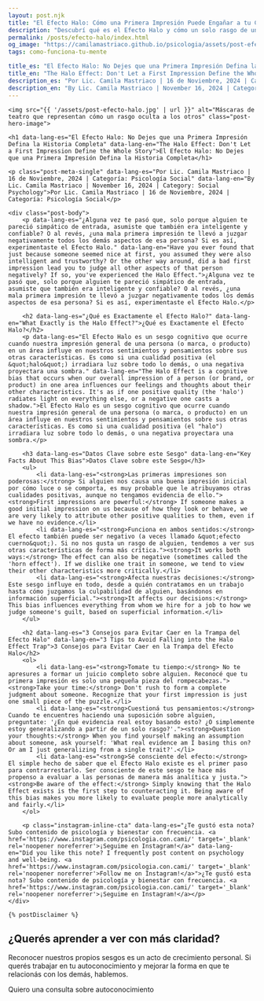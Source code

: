 ```yaml
---
layout: post.njk
title: "El Efecto Halo: Cómo una Primera Impresión Puede Engañar a tu Cerebro | Blog Camila Mastriaco"
description: "Descubrí qué es el Efecto Halo y cómo un solo rasgo de una persona puede distorsionar por completo tu juicio sobre ella. Aprendé a tomar decisiones más objetivas."
permalink: /posts/efecto-halo/index.html
og_image: "https://camilamastriaco.github.io/psicologia/assets/post-efecto-halo.jpg"
tags: como-funciona-tu-mente

title_es: "El Efecto Halo: No Dejes que una Primera Impresión Defina la Historia Completa"
title_en: "The Halo Effect: Don't Let a First Impression Define the Whole Story"
description_es: "Por Lic. Camila Mastriaco | 16 de Noviembre, 2024 | Categoría: Psicología Social"
description_en: "By Lic. Camila Mastriaco | November 16, 2024 | Category: Social Psychology"
---
```





    <img src="{{ '/assets/post-efecto-halo.jpg' | url }}" alt="Máscaras de teatro que representan cómo un rasgo oculta a los otros" class="post-hero-image">
    
    <h1 data-lang-es="El Efecto Halo: No Dejes que una Primera Impresión Defina la Historia Completa" data-lang-en="The Halo Effect: Don't Let a First Impression Define the Whole Story">El Efecto Halo: No Dejes que una Primera Impresión Defina la Historia Completa</h1>
<div id="share-buttons-container"></div>

    <p class="post-meta-single" data-lang-es="Por Lic. Camila Mastriaco | 16 de Noviembre, 2024 | Categoría: Psicología Social" data-lang-en="By Lic. Camila Mastriaco | November 16, 2024 | Category: Social Psychology">Por Lic. Camila Mastriaco | 16 de Noviembre, 2024 | Categoría: Psicología Social</p>
    
    <div class="post-body">
        <p data-lang-es="¿Alguna vez te pasó que, solo porque alguien te pareció simpático de entrada, asumiste que también era inteligente y confiable? O al revés, ¿una mala primera impresión te llevó a juzgar negativamente todos los demás aspectos de esa persona? Si es así, experimentaste el Efecto Halo." data-lang-en="Have you ever found that just because someone seemed nice at first, you assumed they were also intelligent and trustworthy? Or the other way around, did a bad first impression lead you to judge all other aspects of that person negatively? If so, you've experienced the Halo Effect.">¿Alguna vez te pasó que, solo porque alguien te pareció simpático de entrada, asumiste que también era inteligente y confiable? O al revés, ¿una mala primera impresión te llevó a juzgar negativamente todos los demás aspectos de esa persona? Si es así, experimentaste el Efecto Halo.</p>

        <h2 data-lang-es="¿Qué es Exactamente el Efecto Halo?" data-lang-en="What Exactly is the Halo Effect?">¿Qué es Exactamente el Efecto Halo?</h2>
        <p data-lang-es="El Efecto Halo es un sesgo cognitivo que ocurre cuando nuestra impresión general de una persona (o marca, o producto) en un área influye en nuestros sentimientos y pensamientos sobre sus otras características. Es como si una cualidad positiva (el &quot;halo&quot;) irradiara luz sobre todo lo demás, o una negativa proyectara una sombra." data-lang-en="The Halo Effect is a cognitive bias that occurs when our overall impression of a person (or brand, or product) in one area influences our feelings and thoughts about their other characteristics. It's as if one positive quality (the 'halo') radiates light on everything else, or a negative one casts a shadow.">El Efecto Halo es un sesgo cognitivo que ocurre cuando nuestra impresión general de una persona (o marca, o producto) en un área influye en nuestros sentimientos y pensamientos sobre sus otras características. Es como si una cualidad positiva (el "halo") irradiara luz sobre todo lo demás, o una negativa proyectara una sombra.</p>
        
        <h3 data-lang-es="Datos Clave sobre este Sesgo" data-lang-en="Key Facts About This Bias">Datos Clave sobre este Sesgo</h3>
        <ul>
            <li data-lang-es="<strong>Las primeras impresiones son poderosas:</strong> Si alguien nos causa una buena impresión inicial por cómo luce o se comporta, es muy probable que le atribuyamos otras cualidades positivas, aunque no tengamos evidencia de ello."><strong>First impressions are powerful:</strong> If someone makes a good initial impression on us because of how they look or behave, we are very likely to attribute other positive qualities to them, even if we have no evidence.</li>
            <li data-lang-es="<strong>Funciona en ambos sentidos:</strong> El efecto también puede ser negativo (a veces llamado &quot;efecto cuerno&quot;). Si no nos gusta un rasgo de alguien, tendemos a ver sus otras características de forma más crítica."><strong>It works both ways:</strong> The effect can also be negative (sometimes called the 'horn effect'). If we dislike one trait in someone, we tend to view their other characteristics more critically.</li>
            <li data-lang-es="<strong>Afecta nuestras decisiones:</strong> Este sesgo influye en todo, desde a quién contratamos en un trabajo hasta cómo juzgamos la culpabilidad de alguien, basándonos en información superficial."><strong>It affects our decisions:</strong> This bias influences everything from whom we hire for a job to how we judge someone's guilt, based on superficial information.</li>
        </ul>

        <h2 data-lang-es="3 Consejos para Evitar Caer en la Trampa del Efecto Halo" data-lang-en="3 Tips to Avoid Falling into the Halo Effect Trap">3 Consejos para Evitar Caer en la Trampa del Efecto Halo</h2>
        <ol>
            <li data-lang-es="<strong>Tomate tu tiempo:</strong> No te apresures a formar un juicio completo sobre alguien. Reconocé que tu primera impresión es solo una pequeña pieza del rompecabezas."><strong>Take your time:</strong> Don't rush to form a complete judgment about someone. Recognize that your first impression is just one small piece of the puzzle.</li>
            <li data-lang-es="<strong>Cuestioná tus pensamientos:</strong> Cuando te encuentres haciendo una suposición sobre alguien, preguntate: '¿En qué evidencia real estoy basando esto? ¿O simplemente estoy generalizando a partir de un solo rasgo?'."><strong>Question your thoughts:</strong> When you find yourself making an assumption about someone, ask yourself: 'What real evidence am I basing this on? Or am I just generalizing from a single trait?'.</li>
            <li data-lang-es="<strong>Sé consciente del efecto:</strong> El simple hecho de saber que el Efecto Halo existe es el primer paso para contrarrestarlo. Ser consciente de este sesgo te hace más propenso a evaluar a las personas de manera más analítica y justa."><strong>Be aware of the effect:</strong> Simply knowing that the Halo Effect exists is the first step to counteracting it. Being aware of this bias makes you more likely to evaluate people more analytically and fairly.</li>
        </ol>
        
        <p class="instagram-inline-cta" data-lang-es="¿Te gustó esta nota? Subo contenido de psicología y bienestar con frecuencia. <a href='https://www.instagram.com/psicologia.con.cami/' target='_blank' rel='noopener noreferrer'>¡Seguime en Instagram!</a>" data-lang-en="Did you like this note? I frequently post content on psychology and well-being. <a href='https://www.instagram.com/psicologia.con.cami/' target='_blank' rel='noopener noreferrer'>Follow me on Instagram!</a>">¿Te gustó esta nota? Subo contenido de psicología y bienestar con frecuencia. <a href='https://www.instagram.com/psicologia.con.cami/' target='_blank' rel='noopener noreferrer'>¡Seguime en Instagram!</a></p>
    </div>
    
    {% postDisclaimer %}

<section id="cta-post" class="no-padding-bottom" class="animate-on-scroll">
        <h2 data-lang-es="¿Querés aprender a ver con más claridad?" data-lang-en="Want to learn to see more clearly?">¿Querés aprender a ver con más claridad?</h2>
        <p data-lang-es="Reconocer nuestros propios sesgos es un acto de crecimiento personal. Si querés trabajar en tu autoconocimiento y mejorar la forma en que te relacionás con los demás, hablemos." data-lang-en="Recognizing our own biases is an act of personal growth. If you want to work on your self-awareness and improve the way you relate to others, let's talk.">Reconocer nuestros propios sesgos es un acto de crecimiento personal. Si querés trabajar en tu autoconocimiento y mejorar la forma en que te relacionás con los demás, hablemos.</p>
        <a 
            class="btn whatsapp-trigger" 
            data-location="post_halo_cta" 
            data-lang-es="Quiero una consulta sobre autoconocimiento" 
            data-lang-en="I want a consultation about self-awareness" 
            data-whatsapp-es="Hola Camila, leí tu nota sobre el Efecto Halo y quisiera consultarte sobre las sesiones." 
            data-whatsapp-en="Hi Camila, I read your note about the Halo Effect and would like to ask about the sessions." 
        >Quiero una consulta sobre autoconocimiento</a>
    </section>